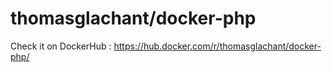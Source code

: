 # thomasglachant/docker-php

Check it on DockerHub : https://hub.docker.com/r/thomasglachant/docker-php/
